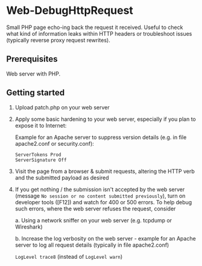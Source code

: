 # Web-DebugHttpRequest
Small PHP page echo-ing back the request it received. Useful to check what kind of information leaks within HTTP headers or troubleshoot issues (typically reverse proxy request rewrites).

## Prerequisites
Web server with PHP.

## Getting started
1. Upload patch.php on your web server

2. Apply some basic hardening to your web server, especially if you plan to expose it to Internet:

   Example for an Apache server to suppress version details (e.g. in file apache2.conf or security.conf):
   
   ```
   ServerTokens Prod
   ServerSignature Off
   ```
   
3. Visit the page from a browser & submit requests, altering the HTTP verb and the submitted payload as desired

4. If you get nothing / the submission isn't accepted by the web server (message ```No session or no content submitted previously```), turn on developer tools ([F12]) and watch for 400 or 500 errors. To help debug such errors, where the web server refuses the request, consider

    a. Using a network sniffer on your web server (e.g. tcpdump or Wireshark)
  
    b. Increase the log verbosity on the web server - example for an Apache server to log all request details (typically in file apache2.conf)
    
      ``LogLevel trace8`` (instead of ``LogLevel warn``)
    
    
